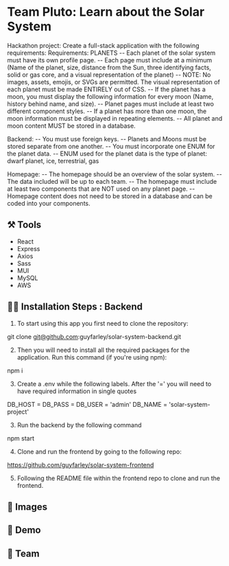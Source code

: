 # Team Pluto: Learn about the Solar System

Hackathon project: Create a full-stack application with the following requirements:
Requirements:
PLANETS
-- Each planet of the solar system must have its own profile page.
-- Each page must include at a minimum (Name of the planet, size, distance from the Sun, three identifying facts, solid or gas core, and a visual representation of the planet)
-- NOTE: No images, assets, emojis, or SVGs are permitted. The visual representation of each planet must be made ENTIRELY out of CSS.
-- If the planet has a moon, you must display the following information for every moon (Name, history behind name, and size).
-- Planet pages must include at least two different component styles.
-- If a planet has more than one moon, the moon information must be displayed in repeating elements.
-- All planet and moon content MUST be stored in a database.

Backend:
-- You must use foreign keys.
-- Planets and Moons must be stored separate from one another.
-- You must incorporate one ENUM for the planet data.
-- ENUM used for the planet data is the type of planet: dwarf planet, ice, terrestrial, gas

Homepage:
-- The homepage should be an overview of the solar system.
-- The data included will be up to each team.
-- The homepage must include at least two components that are NOT used on any planet page.
-- Homepage content does not need to be stored in a database and can be coded into your components.


## ⚒️ Tools

<ul>
<li>React</li>
<li>Express</li>
<li>Axios</li>
<li>Sass</li>
<li>MUI</li>
<li>MySQL</li>
<li>AWS</li>
</ul>

## 👩‍💻 Installation Steps : Backend

1. To start using this app you first need to clone the repository:

git clone git@github.com:guyfarley/solar-system-backend.git

2. Then you will need to install all the required packages for the application. Run this command (if you're using npm):

npm i

3. Create a .env while the following labels.  After the '=' you will need to have required information in single quotes

DB_HOST = 
DB_PASS = 
DB_USER = 'admin'
DB_NAME = 'solar-system-project'

3. Run the backend by the following command

npm start

4. Clone and run the frontend by going to the following repo:

https://github.com/guyfarley/solar-system-frontend

5.  Following the README file within the frontend repo to clone and run the frontend.

## 📸 Images

## 🎥 Demo

## 🚀 Team